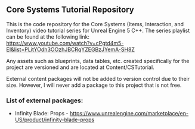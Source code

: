 ## Core Systems Tutorial Repository

This is the code repository for the Core Systems (Items, Interaction, and Inventory) video tutorial series for Unreal Engine 5 C++.  The series playlist can be found at the following link:  
https://www.youtube.com/watch?v=cPgtd4m5-EI&list=PLitYOdh3OOzhJBCRqYZEGBzJYemA-SH8Z

Any assets such as blueprints, data tables, etc. created specifically for the project 
are versioned and are located at Content/CSTutorial.

External content packages will not be added to version control due to their size.
However, I will never add a package to this project that is not free.

### List of external packages:
* Infinity Blade: Props - https://www.unrealengine.com/marketplace/en-US/product/infinity-blade-props